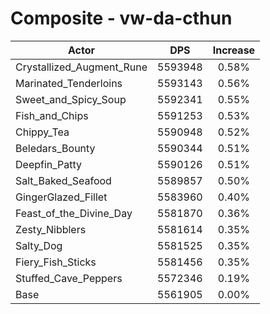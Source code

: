 # Composite - vw-da-cthun
| Actor | DPS | Increase |
|---|:---:|:---:|
|Crystallized_Augment_Rune|5593948|0.58%|
|Marinated_Tenderloins|5593143|0.56%|
|Sweet_and_Spicy_Soup|5592341|0.55%|
|Fish_and_Chips|5591253|0.53%|
|Chippy_Tea|5590948|0.52%|
|Beledars_Bounty|5590344|0.51%|
|Deepfin_Patty|5590126|0.51%|
|Salt_Baked_Seafood|5589857|0.50%|
|GingerGlazed_Fillet|5583960|0.40%|
|Feast_of_the_Divine_Day|5581870|0.36%|
|Zesty_Nibblers|5581614|0.35%|
|Salty_Dog|5581525|0.35%|
|Fiery_Fish_Sticks|5581456|0.35%|
|Stuffed_Cave_Peppers|5572346|0.19%|
|Base|5561905|0.00%|
